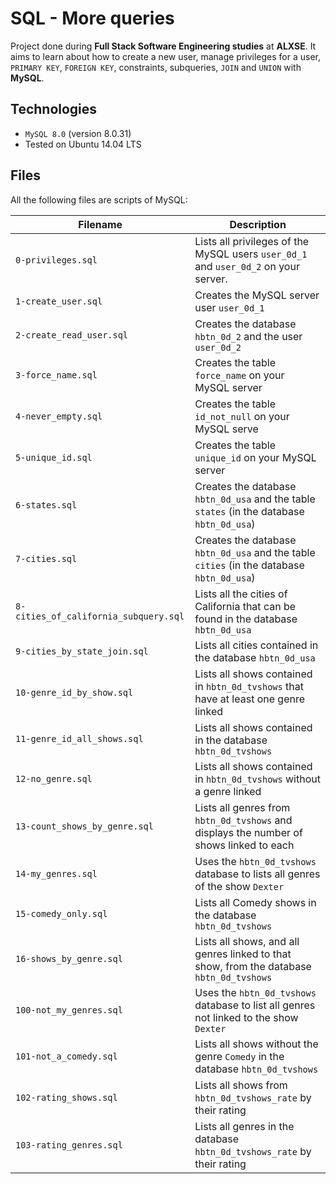 # SQL - More queries

Project done during **Full Stack Software Engineering studies** at **ALXSE**. It aims to learn about how to create a new user, manage privileges for a user, `PRIMARY KEY`, `FOREIGN KEY`, constraints, subqueries, `JOIN` and `UNION` with **MySQL**.

## Technologies

- `MySQL 8.0` (version 8.0.31)
- Tested on Ubuntu 14.04 LTS

## Files

All the following files are scripts of MySQL:

| Filename                              | Description                                                                               |
| ------------------------------------- | ----------------------------------------------------------------------------------------- |
| `0-privileges.sql`                    | Lists all privileges of the MySQL users `user_0d_1` and `user_0d_2` on your server.       |
| `1-create_user.sql`                   | Creates the MySQL server user `user_0d_1`                                                 |
| `2-create_read_user.sql`              | Creates the database `hbtn_0d_2` and the user `user_0d_2`                                 |
| `3-force_name.sql`                    | Creates the table `force_name` on your MySQL server                                       |
| `4-never_empty.sql`                   | Creates the table `id_not_null` on your MySQL serve                                       |
| `5-unique_id.sql`                     | Creates the table `unique_id` on your MySQL server                                        |
| `6-states.sql`                        | Creates the database `hbtn_0d_usa` and the table `states` (in the database `hbtn_0d_usa`) |
| `7-cities.sql`                        | Creates the database `hbtn_0d_usa` and the table `cities` (in the database `hbtn_0d_usa`) |
| `8-cities_of_california_subquery.sql` | Lists all the cities of California that can be found in the database `hbtn_0d_usa`        |
| `9-cities_by_state_join.sql`          | Lists all cities contained in the database `hbtn_0d_usa`                                  |
| `10-genre_id_by_show.sql`             | Lists all shows contained in `hbtn_0d_tvshows` that have at least one genre linked        |
| `11-genre_id_all_shows.sql`           | Lists all shows contained in the database `hbtn_0d_tvshows`                               |
| `12-no_genre.sql`                     | Lists all shows contained in `hbtn_0d_tvshows` without a genre linked                     |
| `13-count_shows_by_genre.sql`         | Lists all genres from `hbtn_0d_tvshows` and displays the number of shows linked to each   |
| `14-my_genres.sql`                    | Uses the `hbtn_0d_tvshows` database to lists all genres of the show `Dexter`              |
| `15-comedy_only.sql`                  | Lists all Comedy shows in the database `hbtn_0d_tvshows`                                  |
| `16-shows_by_genre.sql`               | Lists all shows, and all genres linked to that show, from the database `hbtn_0d_tvshows`  |
| `100-not_my_genres.sql`               | Uses the `hbtn_0d_tvshows` database to list all genres not linked to the show `Dexter`    |
| `101-not_a_comedy.sql`                | Lists all shows without the genre `Comedy` in the database `hbtn_0d_tvshows`              |
| `102-rating_shows.sql`                | Lists all shows from `hbtn_0d_tvshows_rate` by their rating                               |
| `103-rating_genres.sql`               | Lists all genres in the database `hbtn_0d_tvshows_rate` by their rating                   |
